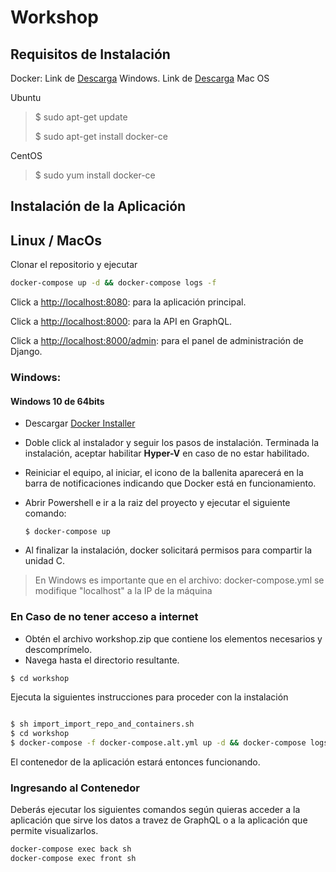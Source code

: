 # Workshop

## Requisitos de Instalación

Docker: 
Link de [Descarga](https://docs.docker.com/docker-for-windows/install/) Windows.
Link de [Descarga](https://download.docker.com/mac/stable/Docker.dmg) Mac OS

Ubuntu
> $ sudo apt-get update
> 
> $ sudo apt-get install docker-ce

CentOS
> $ sudo yum install docker-ce


## Instalación de la Aplicación

## Linux / MacOs

Clonar el repositorio y ejecutar

```bash
docker-compose up -d && docker-compose logs -f
```

Click a <http://localhost:8080>: para la aplicación principal.  

Click a <http://localhost:8000>: para la API en GraphQL.  

Click a <http://localhost:8000/admin>: para el panel de administración de Django.

### Windows:

#### Windows 10 de 64bits
* Descargar [Docker Installer]( https://store.docker.com/editions/community/docker-ce-desktop-windows )
* Doble click al instalador y seguir los pasos de instalación. Terminada la instalación, aceptar habilitar **Hyper-V** en caso de no estar habilitado.
* Reiniciar el equipo, al iniciar, el icono de la ballenita aparecerá en la barra de notificaciones indicando que Docker está en funcionamiento.
* Abrir Powershell e ir a la raiz del proyecto y ejecutar el siguiente comando:

	 ```$ docker-compose up```
* Al finalizar la instalación, docker solicitará permisos para compartir la unidad C.

> En Windows es importante que en el archivo: docker-compose.yml se modifique "localhost" a la IP de la máquina

### En Caso de no tener acceso a internet

- Obtén el archivo workshop.zip que contiene los elementos necesarios y descomprímelo.
- Navega hasta el directorio resultante.

``` bash 
$ cd workshop
```

Ejecuta la siguientes instrucciones para proceder con la instalación

```bash

$ sh import_import_repo_and_containers.sh
$ cd workshop
$ docker-compose -f docker-compose.alt.yml up -d && docker-compose logs -f
```
El contenedor de la aplicación estará entonces funcionando.

### Ingresando al Contenedor

Deberás ejecutar los siguientes comandos según quieras acceder a la aplicación que sirve los datos a travez de GraphQL o a la aplicación que permite visualizarlos.

```bash
docker-compose exec back sh
docker-compose exec front sh
```
